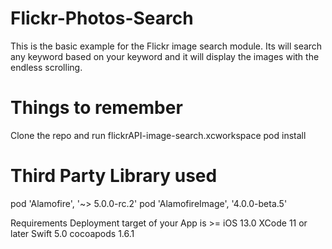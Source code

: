# Flickr-Photos-Search
This is the basic example for the Flickr image search module. Its will search any keyword based on your keyword and it will display the images with the endless scrolling.


# Things to remember
Clone the repo and run flickrAPI-image-search.xcworkspace
pod install

# Third Party Library used
pod 'Alamofire', '~> 5.0.0-rc.2'
pod 'AlamofireImage', '4.0.0-beta.5'


Requirements
Deployment target of your App is >= iOS 13.0
XCode 11 or later
Swift 5.0
cocoapods 1.6.1
